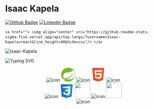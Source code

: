 # Isaac Kapela


[![Github Badge](https://img.shields.io/badge/-Github-000?style=flat-square&logo=Github&logoColor=white&link=https://github.com/fagnerpsantos)](https://github.com/Isaac-Kapela)
[![Linkedin Badge](https://img.shields.io/badge/-LinkedIn-blue?style=flat-square&logo=Linkedin&logoColor=white&link=https://www.linkedin.com/in/fagnerpsantos/)](https://www.linkedin.com/in/isaac-kapela-a75141250/)






    <a href=""> <img align="center" src="https://github-readme-stats-sigma-five.vercel.app/api/top-langs/?username=Isaac-Kapela=react&line_height=40&hide=css"/> </a>



![Isaac-Kapela](https://github-readme-stats.vercel.app/api?username=Isaac-Kapela&show_icons=true)

![Typing SVG](https://readme-typing-svg.herokuapp.com/?color=18C2CBC&size=35&center=true&vCenter=true&width=1000&lines=Technologies+under+development+👾) 



<div align="center">
   <img src="https://techstack-generator.vercel.app/java-icon.svg" alt="icon" width="65" height="65" />
    <img src="https://raw.githubusercontent.com/devicons/devicon/master/icons/spring/spring-original.svg"  height="45" width="45" />
    <img src="https://techstack-generator.vercel.app/js-icon.svg" alt="icon" width="65" height="65" />
    <img src="https://raw.githubusercontent.com/devicons/devicon/master/icons/html5/html5-original.svg" height="45" width="45" />
    <img src="https://techstack-generator.vercel.app/ts-icon.svg" alt="icon" width="65" height="65" />
    <img style="display: flex; align-items: flex-start;"><img src="https://techstack-generator.vercel.app/nginx-icon.svg" alt="icon"             width="65" height="65" />
    <img src="https://raw.githubusercontent.com/devicons/devicon/master/icons/css3/css3-original.svg"  height="45" width="45"  />
    <img src="https://cdn.jsdelivr.net/gh/devicons/devicon/icons/nodejs/nodejs-original.svg" width="50" height="50" />
    <img src="https://techstack-generator.vercel.app/github-icon.svg" alt="icon" width="65" height="65" />
    <img src="https://cdn.jsdelivr.net/gh/devicons/devicon/icons/angularjs/angularjs-original.svg" width="50" height="50"  />
    <img style="display: flex; align-items: flex-start;"><img src="https://techstack-generator.vercel.app/cpp-icon.svg" alt="icon"          width="65" height="65" />

  </div>
  <p align="center">
<img src="https://camo.githubusercontent.com/82291b0fe831bfc6781e07fc5090cbd0a8b912bb8b8d4fec0696c881834f81ac/68747470733a2f2f70726f626f742e6d656469612f394575424971676170492e676966" width="750" height="2">
</p>
